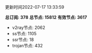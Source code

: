 更新时间2022-07-17 13:33:59

**总订阅: 378**
**总节点: 15812**
**有效节点: 3617**
- v2ray节点: 2062
- ss节点: 1105
- ssr节点: 18
- trojan节点: 432
